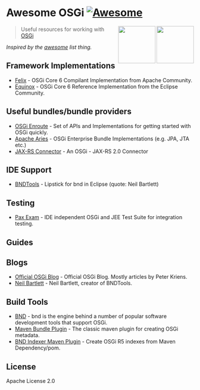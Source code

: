 # Awesome OSGi [![Awesome](https://cdn.rawgit.com/sindresorhus/awesome/d7305f38d29fed78fa85652e3a63e154dd8e8829/media/badge.svg)](https://github.com/sindresorhus/awesome)

[<img src="http://www.rebaze.com/assets/Rebaze_icon_colors_tbg.png" align="right" width="100">](http://rebaze.com)

[<img src="https://avatars0.githubusercontent.com/u/1123352?v=3&s=400" align="right" width="100">](http://osgi.org/)

> Useful resources for working with [OSGi](https://osgi.org)

*Inspired by the [awesome](https://github.com/sindresorhus/awesome) list thing.*

## Framework Implementations

* [Felix](https://felix.apache.org) - OSGi Core 6 Compilant Implementation from Apache Community.
* [Equinox](http://www.eclipse.org/equinox/) - OSGi Core 6 Reference Implementation from the Eclipse Community.

## Useful bundles/bundle providers

* [OSGi Enroute](http://enroute.osgi.org) - Set of APIs and Implementations for getting started with OSGi quickly.
* [Apache Aries](http://aries.apache.org) - OSGi Enterprise Bundle Implementations (e.g. JPA, JTA etc.)
* [JAX-RS Connector](https://github.com/hstaudacher/osgi-jax-rs-connector) - An OSGi - JAX-RS 2.0 Connector

## IDE Support
* [BNDTools](http://bndtools.org) - Lipstick for bnd in Eclipse (quote: Neil Bartlett)

## Testing
* [Pax Exam](https://ops4j1.jira.com/wiki/display/PAXEXAM4/Pax+Exam) - IDE independent OSGi and JEE Test Suite for integration testing.

## Guides

## Blogs
* [Official OSGi Blog](http://blog.osgi.org/) - Official OSGi Blog. Mostly articles by Peter Kriens.
* [Neil Bartlett](http://njbartlett.name/) - Neil Bartlett, creator of BNDTools.

## Build Tools
* [BND](http://bnd.bndtools.org) - bnd is the engine behind a number of popular software development tools that support OSGi.
* [Maven Bundle Plugin](http://felix.apache.org/documentation/subprojects/apache-felix-maven-bundle-plugin-bnd.html) - The classic maven plugin for creating OSGi metadata.
* [BND Indexer Maven Plugin](https://github.com/bndtools/bnd/tree/master/maven/bnd-indexer-maven-plugin) - Create OSGi R5 indexes from Maven Dependency/pom.

## License

Apache License 2.0
